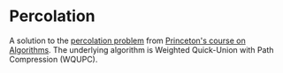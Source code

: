 # Percolation

A solution to the [percolation problem](https://introcs.cs.princeton.edu/java/24percolation/) from [Princeton's course on Algorithms](https://www.coursera.org/learn/algorithms-part1). The underlying algorithm is Weighted Quick-Union with Path Compression (WQUPC).
